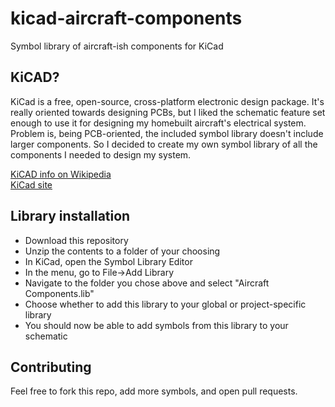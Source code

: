# kicad-aircraft-components

Symbol library of aircraft-ish components for KiCad

## KiCAD?

KiCad is a free, open-source, cross-platform electronic design package. It's really oriented towards designing PCBs, but I liked the schematic feature set enough to use it for designing my homebuilt aircraft's electrical system. Problem is, being PCB-oriented, the included symbol library doesn't include larger components. So I decided to create my own symbol library of all the components I needed to design my system.

[KiCAD info on Wikipedia](https://en.wikipedia.org/wiki/KiCad)  
[KiCad site](http://kicad.org/)

## Library installation

* Download this repository
* Unzip the contents to a folder of your choosing
* In KiCad, open the Symbol Library Editor
* In the menu, go to File->Add Library
* Navigate to the folder you chose above and select "Aircraft Components.lib"
* Choose whether to add this library to your global or project-specific library
* You should now be able to add symbols from this library to your schematic

## Contributing

Feel free to fork this repo, add more symbols, and open pull requests.
